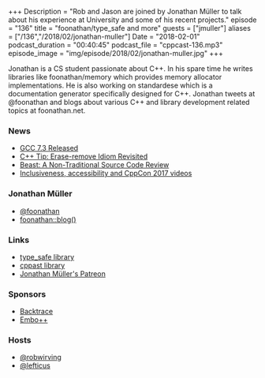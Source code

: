 +++
Description = "Rob and Jason are joined by Jonathan Müller to talk about his experience at University and some of his recent projects."
episode = "136"
title = "foonathan/type_safe and more"
guests = ["jmuller"]
aliases = ["/136","/2018/02/jonathan-muller"]
Date = "2018-02-01"
podcast_duration = "00:40:45"
podcast_file = "cppcast-136.mp3"
episode_image = "img/episode/2018/02/jonathan-muller.jpg"
+++

Jonathan is a CS student passionate about C++. In his spare time he writes libraries like foonathan/memory which provides memory allocator implementations. He is also working on standardese which is a documentation generator specifically designed for C++. Jonathan tweets at @foonathan and blogs about various C++ and library development related topics at foonathan.net.

### News ###

 - [GCC 7.3 Released](https://gcc.gnu.org/ml/gcc/2018-01/msg00197.html)
 - [C++ Tip: Erase-remove Idiom Revisited](https://www.codeproject.com/Articles/1227392/Cplusplus-Tip-Erase-remove-Idiom-Revisited)
 - [Beast: A Non-Traditional Source Code Review](https://www.bishopfox.com/case_study/securing-beast/)
 - [Inclusiveness, accessibility and CppCon 2017 videos](https://cppcon.org/inclusiveness-accessibility-and-cppcon-2017-videos/)
 
### Jonathan Müller ###

 - [@foonathan](https://twitter.com/foonathan)
 - [foonathan::blog()](https://foonathan.github.io/)

### Links ###

 - [type_safe library](https://github.com/foonathan/type_safe)
 - [cppast library](https://github.com/foonathan/cppast)
 - [Jonathan Müller's Patreon](https://www.patreon.com/foonathan)

### Sponsors ###

- [Backtrace](https://www.backtrace.io/cppcast)
- [Embo++](https://embo.io)

### Hosts ###

- [@robwirving](https://twitter.com/robwirving)
- [@lefticus](https://twitter.com/lefticus)

